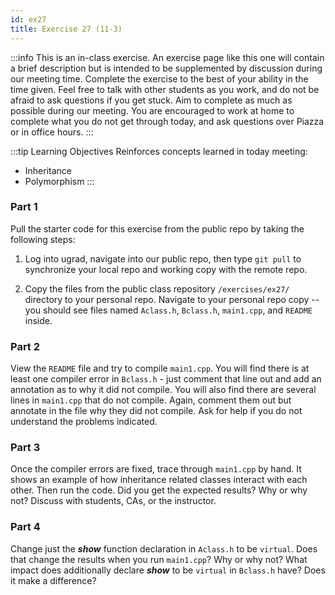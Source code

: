 ```yaml
---
id: ex27
title: Exercise 27 (11-3)
---
```


:::info
This is an in-class exercise. An exercise page like this one will contain a brief description but is intended to be supplemented by discussion during our meeting time. Complete the exercise to the best of your ability in the time given. Feel free to talk with other students as you work, and do not be afraid to ask questions if you get stuck. Aim to complete as much as possible during our meeting. You are encouraged to work at home to complete what you do not get through today, and ask questions over Piazza or in office hours.
:::

:::tip Learning Objectives
Reinforces concepts learned in today meeting:
*	Inheritance
*	Polymorphism
:::

### Part 1

Pull the starter code for this exercise from the public repo by taking the following steps:

1.	Log into ugrad, navigate into our public repo, then type `git pull` to synchronize your local repo and working copy with the remote repo.

2.	Copy the files from the public class repository `/exercises/ex27/` directory to your personal repo. Navigate to your personal repo copy -- you should see files named `Aclass.h`, `Bclass.h`, `main1.cpp`, and `README` inside.



### Part 2
View the `README` file and try to compile `main1.cpp`.  You will find there is at least one compiler error in `Bclass.h` - just comment that line out and add an annotation as to why it did not compile. You will also find there are several lines in `main1.cpp` that do not compile. Again, comment them out but annotate in the file why they did not compile. Ask for help if you do not understand the problems indicated.

### Part 3
Once the compiler errors are fixed, trace through `main1.cpp` by hand.  It shows an example of how inheritance related classes interact with each other. Then run the code. Did you get the expected results? Why or why not? Discuss with students, CAs, or the instructor.

### Part 4
Change just the ***show*** function declaration in `Aclass.h` to be `virtual`. Does that change the results when you run `main1.cpp`? Why or why not? What impact does additionally declare ***show*** to be `virtual` in `Bclass.h` have? Does it make a difference?
